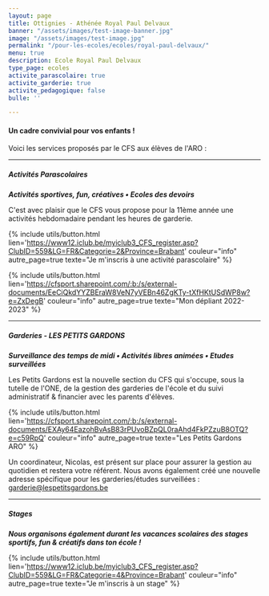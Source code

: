 ```yaml
---
layout: page
title: Ottignies - Athénée Royal Paul Delvaux
banner: "/assets/images/test-image-banner.jpg"
image: "/assets/images/test-image.jpg"
permalink: "/pour-les-ecoles/ecoles/royal-paul-delvaux/"
menu: true
description: Ecole Royal Paul Delvaux
type_page: ecoles
activite_parascolaire: true
activite_garderie: true
activite_pedagogique: false
bulle: ''

---
```

#### **Un cadre convivial pour vos enfants !**

Voici les services proposés par le CFS aux élèves de l'ARO :

***

##### **Activités Parascolaires**

**_Activités sportives, fun, créatives • Ecoles des devoirs_**

C'est avec plaisir que le CFS vous propose pour la 11ème année une activités hebdomadaire pendant les heures de garderie.

{% include utils/button.html lien='https://www12.iclub.be/myiclub3_CFS_register.asp?ClubID=559&LG=FR&Categorie=2&Province=Brabant' couleur="info" autre_page=true texte="Je m'inscris à une activité parascolaire" %}

{% include utils/button.html lien='https://cfsport.sharepoint.com/:b:/s/external-documents/EeCiQkdYYZBEraW8VeN7yVEBn46ZgKTy-tXfHKtUSdWP8w?e=ZxDegB' couleur="info" autre_page=true texte="Mon dépliant 2022-2023" %}

***

##### **Garderies - LES PETITS GARDONS**

**_Surveillance des temps de midi • Activités libres animées • Etudes surveillées_**

Les Petits Gardons est la nouvelle section du CFS qui s'occupe, sous la tutelle de l'ONE, de la gestion des garderies de l'école et du suivi administratif & financier avec les parents d'élèves.

{% include utils/button.html
lien='https://cfsport.sharepoint.com/:b:/s/external-documents/EXAy64EazohBvAsB83rPUvoBZpQL0raAhd4FkPZzuB8OTQ?e=c59RpQ'
couleur="info"
autre_page=true
texte="Les Petits Gardons ARO"
%}

Un coordinateur, Nicolas, est présent sur place pour assurer la gestion au quotidien et restera votre référent. Nous avons également créé une nouvelle adresse spécifique pour les garderies/études surveillées : <a href="mailto:garderie@lespetitsgardons.be">garderie@lespetitsgardons.be</a>

***

##### **Stages**

**_Nous organisons également durant les vacances scolaires des stages sportifs, fun & créatifs dans ton école !_**

{% include utils/button.html lien='https://www12.iclub.be/myiclub3_CFS_register.asp?ClubID=559&LG=FR&Categorie=4&Province=Brabant' couleur="info" autre_page=true texte="Je m'inscris à un stage" %}
